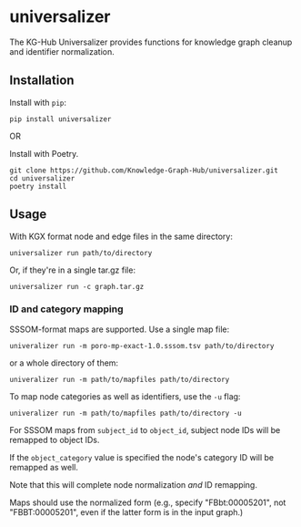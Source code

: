 # universalizer

The KG-Hub Universalizer provides functions for knowledge graph cleanup and identifier normalization.

## Installation

Install with `pip`:

```
pip install universalizer
```

OR

Install with Poetry.

```
git clone https://github.com/Knowledge-Graph-Hub/universalizer.git
cd universalizer
poetry install
```

## Usage

With KGX format node and edge files in the same directory:

```
universalizer run path/to/directory
```

Or, if they're in a single tar.gz file:

```
universalizer run -c graph.tar.gz
```

### ID and category mapping

SSSOM-format maps are supported. Use a single map file:

```
univeralizer run -m poro-mp-exact-1.0.sssom.tsv path/to/directory
```

or a whole directory of them:

```
univeralizer run -m path/to/mapfiles path/to/directory
```

To map node categories as well as identifiers, use the `-u` flag:

```
univeralizer run -m path/to/mapfiles path/to/directory -u
```

For SSSOM maps from `subject_id` to `object_id`, subject node IDs will be remapped to object IDs.

If the `object_category` value is specified the node's category ID will be remapped as well.

Note that this will complete node normalization *and* ID remapping.

Maps should use the normalized form (e.g., specify "FBbt:00005201", not "FBBT:00005201", even if the latter form is in the input graph.)
